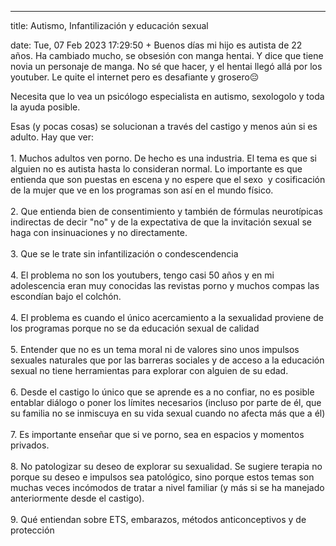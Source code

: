 ---

title: Autismo, Infantilización y educación sexual

date: Tue, 07 Feb 2023 17:29:50 +
Buenos días mi hijo es autista de 22 años. Ha cambiado mucho, se obsesión con manga hentai. Y dice que tiene novia un personaje de manga. No sé que hacer, y el hentai llegó allá por los youtuber. Le quite el internet pero es desafiante y grosero😔

Necesita que lo vea un psicólogo especialista en autismo, sexologolo y toda la ayuda posible.

Esas (y pocas cosas) se solucionan a través del castigo y menos aún si es adulto. Hay que ver:<br><br>1. Muchos adultos ven porno. De hecho es una industria. El tema es que si alguien no es autista hasta lo consideran normal. Lo importante es que entienda que son puestas en escena y no espere que el sexo  y cosificación de la mujer que ve en los programas son así en el mundo físico. <br><br>2. Que entienda bien de consentimiento y también de fórmulas neurotípicas indirectas de decir "no" y de la expectativa de que la invitación sexual se haga con insinuaciones y no directamente.<br><br>3. Que se le trate sin infantilización o condescendencia <br><br>4. El problema no son los youtubers, tengo casi 50 años y en mi adolescencia eran muy conocidas las revistas porno y muchos compas las escondían bajo el colchón. <br><br>4. El problema es cuando el único acercamiento a la sexualidad proviene de los programas porque no se da educación sexual de calidad<br><br>5. Entender que no es un tema moral ni de valores sino unos impulsos sexuales naturales que por las barreras sociales y de acceso a la educación sexual no tiene herramientas para explorar con alguien de su edad. <br><br>6. Desde el castigo lo único que se aprende es a no confiar, no es posible entablar diálogo o poner los límites necesarios (incluso por parte de él, que su familia no se inmiscuya en su vida sexual cuando no afecta más que a él)<br><br>7. Es importante enseñar que si ve porno, sea en espacios y momentos privados. <br><br>8. No patologizar su deseo de explorar su sexualidad. Se sugiere terapia no porque su deseo e impulsos sea patológico, sino porque estos temas son muchas veces incómodos de tratar a nivel familiar (y más si se ha manejado anteriormente desde el castigo).<br><br>9. Qué entiendan sobre ETS, embarazos, métodos anticonceptivos y de protección
